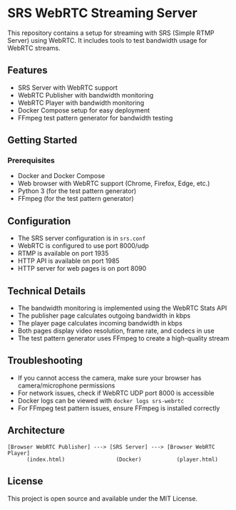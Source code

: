 # SRS WebRTC Streaming Server

This repository contains a setup for streaming with SRS (Simple RTMP Server) using WebRTC. It includes tools to test bandwidth usage for WebRTC streams.

## Features

- SRS Server with WebRTC support
- WebRTC Publisher with bandwidth monitoring
- WebRTC Player with bandwidth monitoring
- Docker Compose setup for easy deployment
- FFmpeg test pattern generator for bandwidth testing

## Getting Started

### Prerequisites

- Docker and Docker Compose
- Web browser with WebRTC support (Chrome, Firefox, Edge, etc.)
- Python 3 (for the test pattern generator)
- FFmpeg (for the test pattern generator)

## Configuration

- The SRS server configuration is in `srs.conf`
- WebRTC is configured to use port 8000/udp
- RTMP is available on port 1935
- HTTP API is available on port 1985
- HTTP server for web pages is on port 8090

## Technical Details

- The bandwidth monitoring is implemented using the WebRTC Stats API
- The publisher page calculates outgoing bandwidth in kbps
- The player page calculates incoming bandwidth in kbps
- Both pages display video resolution, frame rate, and codecs in use
- The test pattern generator uses FFmpeg to create a high-quality stream

## Troubleshooting

- If you cannot access the camera, make sure your browser has camera/microphone permissions
- For network issues, check if WebRTC UDP port 8000 is accessible
- Docker logs can be viewed with `docker logs srs-webrtc`
- For FFmpeg test pattern issues, ensure FFmpeg is installed correctly

## Architecture

```
[Browser WebRTC Publisher] ---> [SRS Server] ---> [Browser WebRTC Player]
      (index.html)                (Docker)           (player.html)
```

## License

This project is open source and available under the MIT License.
